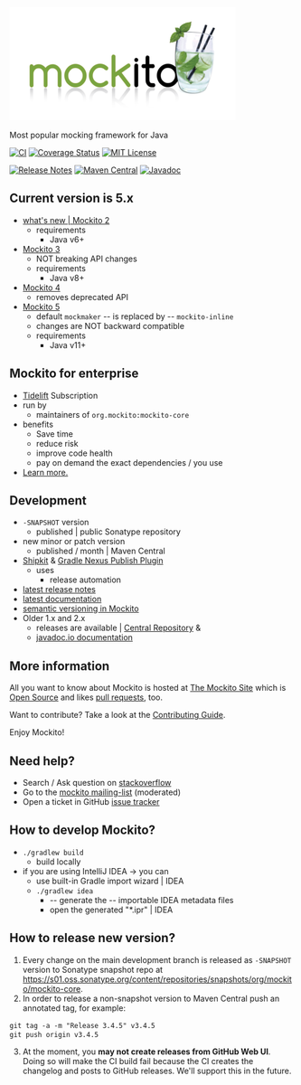 <a href="https://site.mockito.org">
<img src="https://raw.githubusercontent.com/mockito/mockito/main/src/main/javadoc/org/mockito/logo.png"
     srcset="https://raw.githubusercontent.com/mockito/mockito/main/src/main/javadoc/org/mockito/logo@2x.png 2x"
     alt="Mockito" />
</a>

Most popular mocking framework for Java

[![CI](https://github.com/mockito/mockito/workflows/CI/badge.svg)](https://github.com/mockito/mockito/actions?query=workflow%3ACI)
[![Coverage Status](https://img.shields.io/codecov/c/github/mockito/mockito.svg)](https://codecov.io/github/mockito/mockito)
[![MIT License](https://img.shields.io/badge/license-MIT-green.svg)](https://github.com/mockito/mockito/blob/main/LICENSE)

[![Release Notes](https://img.shields.io/badge/release%20notes-5.x-yellow.svg)](https://github.com/mockito/mockito/releases/)
[![Maven Central](https://img.shields.io/maven-central/v/org.mockito/mockito-core.svg)](https://search.maven.org/artifact/org.mockito/mockito-core/)
[![Javadoc](https://www.javadoc.io/badge/org.mockito/mockito-core.svg)](https://www.javadoc.io/doc/org.mockito/mockito-core)


## Current version is 5.x
* [what's new | Mockito 2](https://github.com/mockito/mockito/wiki/What%27s-new-in-Mockito-2)
  * requirements
    * Java v6+
* [Mockito 3](https://github.com/mockito/mockito/releases/tag/v3.0.0)
  * NOT breaking API changes
  * requirements
    * Java v8+
* [Mockito 4](https://github.com/mockito/mockito/releases/tag/v4.0.0)
  * removes deprecated API
* [Mockito 5](https://github.com/mockito/mockito/releases/tag/v5.0.0)
  * default `mockmaker` -- is replaced by -- `mockito-inline`
  * changes are NOT backward compatible
  * requirements
    * Java v11+

## Mockito for enterprise

* [Tidelift](https://tidelift.com/subscription/pkg/maven-org-mockito-mockito-core) Subscription
* run by 
  * maintainers of `org.mockito:mockito-core`
* benefits
  * Save time
  * reduce risk
  * improve code health
  * pay on demand the exact dependencies / you use
* [Learn more.](https://tidelift.com/subscription/pkg/maven-org-mockito-mockito-core?utm_source=maven-org-mockito-mockito-core&utm_medium=referral&utm_campaign=enterprise&utm_term=repo)

## Development

* `-SNAPSHOT` version
  * published | public Sonatype repository
* new minor or patch version 
  * published / month | Maven Central
* [Shipkit](http://shipkit.org) & [Gradle Nexus Publish Plugin](https://github.com/gradle-nexus/publish-plugin)
  * uses
    * release automation
* [latest release notes](https://github.com/mockito/mockito/releases/)
* [latest documentation](https://javadoc.io/page/org.mockito/mockito-core/latest/org/mockito/Mockito.html)
* [semantic versioning in Mockito](https://github.com/mockito/mockito/wiki/Semantic-Versioning)
* Older 1.x and 2.x 
  * releases are available | [Central Repository](https://search.maven.org/artifact/org.mockito/mockito-core/1.10.19/jar) &
  * [javadoc.io documentation](https://javadoc.io/doc/org.mockito/mockito-core/1.10.19/org/mockito/Mockito.html)

## More information

All you want to know about Mockito is hosted at [The Mockito Site](https://site.mockito.org) which is [Open Source](https://github.com/mockito/mockito.github.io) and likes [pull requests](https://github.com/mockito/mockito.github.io/pulls), too.

Want to contribute? Take a look at the [Contributing Guide](https://github.com/mockito/mockito/blob/main/.github/CONTRIBUTING.md).

Enjoy Mockito!

## Need help?

* Search / Ask question on [stackoverflow](https://stackoverflow.com/questions/tagged/mockito)
* Go to the [mockito mailing-list](https://groups.google.com/group/mockito) (moderated)
* Open a ticket in GitHub [issue tracker](https://github.com/mockito/mockito/issues)

## How to develop Mockito?

* `./gradlew build`
  * build locally
* if you are using IntelliJ IDEA -> you can 
  * use built-in Gradle import wizard | IDEA
  * `./gradlew idea`
    * -- generate the -- importable IDEA metadata files
    * open the generated "*.ipr" | IDEA

## How to release new version?

1. Every change on the main development branch is released as `-SNAPSHOT` version to Sonatype snapshot repo
   at https://s01.oss.sonatype.org/content/repositories/snapshots/org/mockito/mockito-core.
2. In order to release a non-snapshot version to Maven Central push an annotated tag, for example:

```
git tag -a -m "Release 3.4.5" v3.4.5
git push origin v3.4.5
```

3. At the moment, you **may not create releases from GitHub Web UI**. Doing so will make the CI build fail because the
   CI creates the changelog and posts to GitHub releases. We'll support this in the future.
